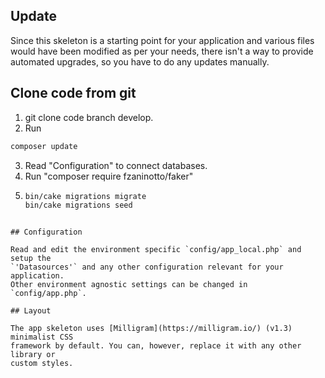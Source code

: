 ## Update

Since this skeleton is a starting point for your application and various files
would have been modified as per your needs, there isn't a way to provide
automated upgrades, so you have to do any updates manually.

## Clone code from git

1. git clone code branch develop.
2. Run

```bash
composer update
```

3. Read "Configuration" to connect databases.
4. Run "composer require fzaninotto/faker"
5. ```bash
   bin/cake migrations migrate
   bin/cake migrations seed
   ```

```

## Configuration

Read and edit the environment specific `config/app_local.php` and setup the
`'Datasources'` and any other configuration relevant for your application.
Other environment agnostic settings can be changed in `config/app.php`.

## Layout

The app skeleton uses [Milligram](https://milligram.io/) (v1.3) minimalist CSS
framework by default. You can, however, replace it with any other library or
custom styles.
```
